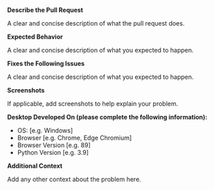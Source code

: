 **Describe the Pull Request**

A clear and concise description of what the pull request does.

**Expected Behavior**

A clear and concise description of what you expected to happen.

**Fixes the Following Issues**

A clear and concise description of what you expected to happen.

**Screenshots**

If applicable, add screenshots to help explain your problem.

**Desktop Developed On (please complete the following information):**

- OS: [e.g. Windows]
- Browser [e.g. Chrome, Edge Chromium]
- Browser Version [e.g. 89]
- Python Version [e.g. 3.9]

**Additional Context**

Add any other context about the problem here.
